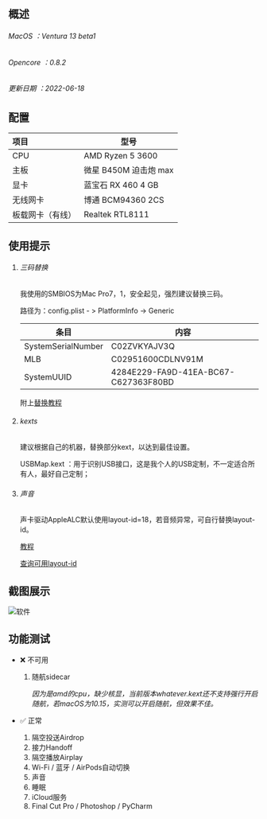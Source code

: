 ## 概述

###### MacOS ：Ventura 13 beta1

###### Opencore ：0.8.2

###### 更新日期 ：2022-06-18

## 配置

| 项目             | 型号                  |
| :--------------- | --------------------- |
| CPU              | AMD Ryzen 5 3600      |
| 主板             | 微星 B450M 迫击炮 max |
| 显卡             | 蓝宝石 RX 460 4 GB    |
| 无线网卡         | 博通 BCM94360 2CS     |
| 板载网卡（有线） | Realtek RTL8111       |


## 使用提示

1. ###### 三码替换

   我使用的SMBIOS为Mac Pro7，1，安全起见，强烈建议替换三码。

   路径为：config.plist - > PlatformInfo -> Generic

   | 条目               | 内容                                 |
   | ------------------ | ------------------------------------ |
   | SystemSerialNumber | C02ZVKYAJV3Q                         |
   | MLB                | C02951600CDLNV91M                    |
   | SystemUUID         | 4284E229-FA9D-41EA-BC67-C627363F80BD |

   附上[替换教程](https://dortania.github.io/OpenCore-Post-Install/universal/iservices.html)

2. ###### kexts

   建议根据自己的机器，替换部分kext，以达到最佳设置。

   USBMap.kext ：用于识别USB接口，这是我个人的USB定制，不一定适合所有人，最好自己定制；

3. ###### 声音

   声卡驱动AppleALC默认使用layout-id=18，若音频异常，可自行替换layout-id。

   [教程](https://dortania.github.io/OpenCore-Post-Install/universal/audio.html)

   [查询可用layout-id](https://github.com/acidanthera/AppleALC/wiki/Supported-codecs)


## 截图展示
![软件](https://s3.bmp.ovh/imgs/2021/11/64cbfc52a577adc6.png)


## 功能测试

- ❌ 不可用

  1. 随航sidecar

     *因为是amd的cpu，缺少核显，当前版本whatever.kext还不支持强行开启随航，若macOS为10.15，实测可以开启随航，但效果不佳。*

     

- ✅ 正常
  1. 隔空投送Airdrop
  2. 接力Handoff
  3. 隔空播放Airplay
  4. Wi-Fi / 蓝牙 / AirPods自动切换
  5. 声音
  6. 睡眠
  7. iCloud服务
  8. Final Cut Pro / Photoshop / PyCharm
